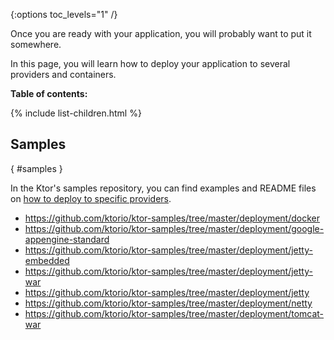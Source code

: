 [//]: # (title: Deploy)
[//]: # (category: servers)
[//]: # (permalink: /servers/deploy.html)
[//]: # (keywords: google-appengine-standard jetty-embedded jetty-war netty tomcat-war heroku nginx war fat-jar docker packing proguard)
[//]: # (caption: Deployment)
[//]: # (children: /servers/deploy/)

{:options toc_levels="1" /}

Once you are ready with your application, you will probably want to put it somewhere.

In this page, you will learn how to deploy your application to several providers and containers. 

**Table of contents:**

{% include list-children.html %}

## Samples
{ #samples }

In the Ktor's samples repository, you can find examples and README files
on [how to deploy to specific providers](https://github.com/ktorio/ktor-samples/tree/master/deployment).

* <https://github.com/ktorio/ktor-samples/tree/master/deployment/docker>
* <https://github.com/ktorio/ktor-samples/tree/master/deployment/google-appengine-standard>
* <https://github.com/ktorio/ktor-samples/tree/master/deployment/jetty-embedded>
* <https://github.com/ktorio/ktor-samples/tree/master/deployment/jetty-war>
* <https://github.com/ktorio/ktor-samples/tree/master/deployment/jetty>
* <https://github.com/ktorio/ktor-samples/tree/master/deployment/netty>
* <https://github.com/ktorio/ktor-samples/tree/master/deployment/tomcat-war>